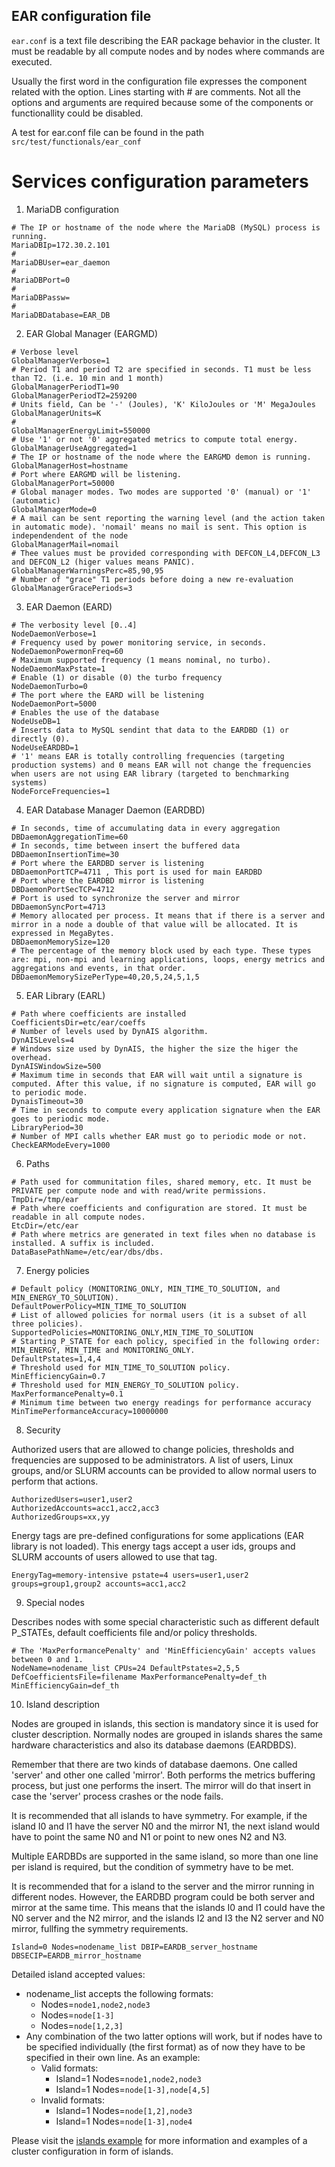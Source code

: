 EAR configuration file
----------------------
`ear.conf` is a text file describing the EAR package behavior in the cluster. It must be readable by all compute nodes and by nodes where commands are executed.

Usually the first word in the configuration file expresses the component related with the option. Lines starting with # are comments. Not all the options and arguments are required because some of the components or functionallity could be disabled.


A test for ear.conf file can be found in the path `src/test/functionals/ear_conf`

# Services configuration parameters

1) MariaDB configuration

```
# The IP or hostname of the node where the MariaDB (MySQL) process is running.
MariaDBIp=172.30.2.101
#
MariaDBUser=ear_daemon
#
MariaDBPort=0
#
MariaDBPassw=
#
MariaDBDatabase=EAR_DB
```

2) EAR Global Manager (EARGMD)

```
# Verbose level
GlobalManagerVerbose=1
# Period T1 and period T2 are specified in seconds. T1 must be less than T2. (i.e. 10 min and 1 month)
GlobalManagerPeriodT1=90
GlobalManagerPeriodT2=259200
# Units field, Can be '-' (Joules), 'K' KiloJoules or 'M' MegaJoules
GlobalManagerUnits=K
#
GlobalManagerEnergyLimit=550000
# Use '1' or not '0' aggregated metrics to compute total energy.
GlobalManagerUseAggregated=1
# The IP or hostname of the node where the EARGMD demon is running.
GlobalManagerHost=hostname
# Port where EARGMD will be listening.
GlobalManagerPort=50000
# Global manager modes. Two modes are supported '0' (manual) or '1' (automatic)
GlobalManagerMode=0
# A mail can be sent reporting the warning level (and the action taken in automatic mode). 'nomail' means no mail is sent. This option is independendent of the node
GlobalManagerMail=nomail
# Thee values must be provided corresponding with DEFCON_L4,DEFCON_L3 and DEFCON_L2 (higer values means PANIC).
GlobalManagerWarningsPerc=85,90,95
# Number of "grace" T1 periods before doing a new re-evaluation
GlobalManagerGracePeriods=3
```

3) EAR Daemon (EARD)

```
# The verbosity level [0..4]
NodeDaemonVerbose=1
# Frequency used by power monitoring service, in seconds.
NodeDaemonPowermonFreq=60
# Maximum supported frequency (1 means nominal, no turbo).
NodeDaemonMaxPstate=1
# Enable (1) or disable (0) the turbo frequency
NodeDaemonTurbo=0
# The port where the EARD will be listening
NodeDaemonPort=5000
# Enables the use of the database
NodeUseDB=1
# Inserts data to MySQL sendint that data to the EARDBD (1) or directly (0).
NodeUseEARDBD=1
# '1' means EAR is totally controlling frequencies (targeting production systems) and 0 means EAR will not change the frequencies when users are not using EAR library (targeted to benchmarking systems)
NodeForceFrequencies=1
```

4) EAR Database Manager Daemon (EARDBD)

```
# In seconds, time of accumulating data in every aggregation
DBDaemonAggregationTime=60
# In seconds, time between insert the buffered data
DBDaemonInsertionTime=30
# Port where the EARDBD server is listening
DBDaemonPortTCP=4711 , This port is used for main EARDBD
# Port where the EARDBD mirror is listening
DBDaemonPortSecTCP=4712
# Port is used to synchronize the server and mirror
DBDaemonSyncPort=4713
# Memory allocated per process. It means that if there is a server and mirror in a node a double of that value will be allocated. It is expressed in MegaBytes.
DBDaemonMemorySize=120
# The percentage of the memory block used by each type. These types are: mpi, non-mpi and learning applications, loops, energy metrics and aggregations and events, in that order.
DBDaemonMemorySizePerType=40,20,5,24,5,1,5
```

5) EAR Library (EARL)

```
# Path where coefficients are installed
CoefficientsDir=etc/ear/coeffs
# Number of levels used by DynAIS algorithm.
DynAISLevels=4
# Windows size used by DynAIS, the higher the size the higer the overhead.
DynAISWindowSize=500
# Maximum time in seconds that EAR will wait until a signature is computed. After this value, if no signature is computed, EAR will go to periodic mode.
DynaisTimeout=30
# Time in seconds to compute every application signature when the EAR goes to periodic mode.
LibraryPeriod=30
# Number of MPI calls whether EAR must go to periodic mode or not.
CheckEARModeEvery=1000
```

6) Paths

```
# Path used for communitation files, shared memory, etc. It must be PRIVATE per compute node and with read/write permissions.
TmpDir=/tmp/ear
# Path where coefficients and configuration are stored. It must be readable in all compute nodes.
EtcDir=/etc/ear
# Path where metrics are generated in text files when no database is installed. A suffix is included.
DataBasePathName=/etc/ear/dbs/dbs.
```

7) Energy policies

```
# Default policy (MONITORING_ONLY, MIN_TIME_TO_SOLUTION, and MIN_ENERGY_TO_SOLUTION).
DefaultPowerPolicy=MIN_TIME_TO_SOLUTION
# List of allowed policies for normal users (it is a subset of all three policies).
SupportedPolicies=MONITORING_ONLY,MIN_TIME_TO_SOLUTION
# Starting P_STATE for each policy, specified in the following order: MIN_ENERGY, MIN_TIME and MONITORING_ONLY.
DefaultPstates=1,4,4
# Threshold used for MIN_TIME_TO_SOLUTION policy.
MinEfficiencyGain=0.7
# Threshold used for MIN_ENERGY_TO_SOLUTION policy.
MaxPerformancePenalty=0.1
# Minimum time between two energy readings for performance accuracy
MinTimePerformanceAccuracy=10000000
```

8) Security

Authorized users that are allowed to change policies, thresholds and frequencies are supposed to be administrators. A list of users, Linux groups, and/or SLURM accounts can be provided to allow normal users to perform that actions.

```
AuthorizedUsers=user1,user2
AuthorizedAccounts=acc1,acc2,acc3
AuthorizedGroups=xx,yy
```

Energy tags are pre-defined configurations for some applications (EAR library is not loaded). This energy tags accept a user ids, groups and SLURM accounts of users allowed to use that tag.

```
EnergyTag=memory-intensive pstate=4 users=user1,user2 groups=group1,group2 accounts=acc1,acc2
```

9) Special nodes

Describes nodes with some special characteristic such as different default P_STATEs, default coefficients file and/or policy thresholds.

```
# The 'MaxPerformancePenalty' and 'MinEfficiencyGain' accepts values between 0 and 1.
NodeName=nodename_list CPUs=24 DefaultPstates=2,5,5   DefCoefficientsFile=filename MaxPerformancePenalty=def_th MinEfficiencyGain=def_th
```

10) Island description

Nodes are grouped in islands, this section is mandatory since it is used for cluster description. Normally nodes are grouped in islands shares the same hardware characteristics and also its database daemons (EARDBDS).

Remember that there are two kinds of database daemons. One called 'server' and other one called 'mirror'. Both performs the metrics buffering process, but just one performs the insert. The mirror will do that insert in case the 'server' process crashes or the node fails.

It is recommended that all islands to have symmetry. For example, if the island I0 and I1 have the server N0 and the mirror N1, the next island would have to point the same N0 and N1 or point to new ones N2 and N3.

Multiple EARDBDs are supported in the same island, so more than one line per island is required, but the condition of symmetry have to be met.

It is recommended that for a island to the server and the mirror running in different nodes. However, the EARDBD program could be both server and mirror at the same time. This means that the islands I0 and I1 could have the N0 server and the N2 mirror, and the islands I2 and I3 the N2 server and N0 mirror, fullfing the symmetry requirements.

```
Island=0 Nodes=nodename_list DBIP=EARDB_server_hostname   DBSECIP=EARDB_mirror_hostname
```

Detailed island accepted values:
- nodename_list accepts the following formats:
    - Nodes=`node1,node2,node3`
    - Nodes=`node[1-3]`
    - Nodes=`node[1,2,3]`
- Any combination of the two latter options will work, but if nodes have to be specified individually (the first format) as of now they have to be specified in their own line. As an example:
    - Valid formats:
        - Island=1 Nodes=`node1,node2,node3`
        - Island=1 Nodes=`node[1-3],node[4,5]`
    - Invalid formats:
        - Island=1 Nodes=`node[1,2],node3`
        - Island=1 Nodes=`node[1-3],node4`

Please visit the [islands example](./README.islands.md) for more information and examples of a cluster configuration in form of islands.

